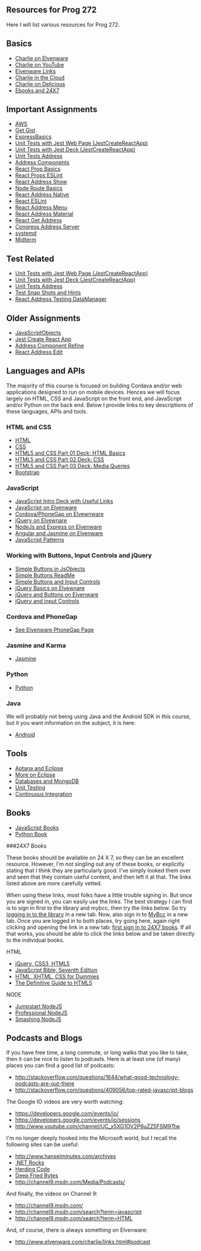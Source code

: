 ## Resources for Prog 272

Here I will list various resources for Prog 272.

## Basics

- [Charlie on Elvenware](http://www.elvenware.com/charlie)
- [Charlie on YouTube](http://www.youtube.com/user/charliecalvert)
- [Elvenware Links](http://elvenware.com/charlie/links.html)
- [Charlie in the Cloud](http://bit.ly/V5g8wF)
- [Charlie on Delicious](https://delicious.com/charliecalvert)
- [Ebooks and 24X7](http://www.bellevuecollege.edu/lmc/catalogs.html)

## Important Assignments

- [AWS][aws]
- [Get Gist][gist]
- [ExpressBasics][eb]
- [Unit Tests with Jest Web Page (JestCreateReactApp)][utwj]
- [Unit Tests with Jest Deck (JestCreateReactApp)][jcrad]
- [Unit Tests Address][uta]
- [Address Components][adc]
- [React Prop Basics][rpb]
- [React Props ESLint][rpel]
- [React Address Show][ras]
- [Node Route Basics][nrb]
- [React Address Native][ran]
- [React ESLint][rel]
- [React Address Menu][ramenu]
- [React Address Material][ramat]
- [React Get Address][rga]
- [Congress Address Server][cas]
- [systemd][sysd]
- [Midterm][mid]

## Test Related

- [Unit Tests with Jest Web Page (JestCreateReactApp)][utwj]
- [Unit Tests with Jest Deck (JestCreateReactApp)][jcrad]
- [Unit Tests Address][uta]
- [Test Snap Shots and Hints][tssh]
- [React Address Testing DataManager][ratdm]

[adc]: http://www.ccalvert.net/books/CloudNotes/Assignments/React/AddressComponent.html
[aws]: http://www.ccalvert.net/books/CloudNotes/Assignments/Ec2GetStarted.html
[cas]: http://www.ccalvert.net/books/CloudNotes/Assignments/React/CongressAddressServer.html
[eb]: http://www.ccalvert.net/books/CloudNotes/Assignments/ExpressBasics.html
[gist]: http://www.ccalvert.net/books/CloudNotes/Assignments/Git/GetGist.html
[jcrad]: http://bit.ly/jest-cra
[mid]: http://www.ccalvert.net/books/CloudNotes/Prog272/Prog272Midterm2018.html
[nrb]: http://www.ccalvert.net/books/CloudNotes/Assignments/NodeRouteBasics.html
[ramat]:http://www.ccalvert.net/books/CloudNotes/Assignments/React/ReactAddressMaterial.html
[ramenu]: http://www.ccalvert.net/books/CloudNotes/Assignments/React/ReactAddressMenu.html
[ran]: http://www.ccalvert.net/books/CloudNotes/Assignments/React/ReactNativeAddress.html
[ras]: http://www.ccalvert.net/books/CloudNotes/Assignments/React/ReactAddressShow.html
[ratdm]: http://www.ccalvert.net/books/CloudNotes/Assignments/React/ReactAddressTestingDataManager.html
[rel]: http://www.ccalvert.net/books/CloudNotes/Assignments/React/ReactEsLint.html
[rpel]: http://www.ccalvert.net/books/CloudNotes/Assignments/React/ReactPropsEsLint.html
[rga]: http://www.ccalvert.net/books/CloudNotes/Assignments/React/ReactGetAddress.html
[rpb]: http://www.ccalvert.net/books/CloudNotes/Assignments/React/ReactPropBasics.html
[sysd]:http://www.ccalvert.net/books/CloudNotes/Assignments/UpstartAndSystemd.html
[tssh]: http://www.ccalvert.net/books/CloudNotes/Assignments/React/TestSnapShotsAndHints.html
[uta]: http://www.ccalvert.net/books/CloudNotes/Assignments/React/UnitTestsAddress.html
[utwj]: http://www.ccalvert.net/books/CloudNotes/Assignments/React/JestCreateReactApp.html


## Older Assignments

- [JavaScriptObjects](http://www.ccalvert.net/books/CloudNotes/Assignments/JavaScriptObjects.html)
- [Jest Create React App](http://www.ccalvert.net/books/CloudNotes/Assignments/React/JestCreateReactApp.html)
- [Address Component Refine](http://www.ccalvert.net/books/CloudNotes/Assignments/React/AddressComponentRefine.html)
- [React Address Edit](http://www.ccalvert.net/books/CloudNotes/Assignments/React/ReactAddressEdit.html)


## Languages and APIs

The majority of this course is focused on building Cordava and/or web
applications designed to run on mobile devices. Hences we will focus
largely on HTML, CSS and JavaScript on the front end, and JavaScript
and/or Python on the back end. Below I provide links to key descriptions
of these languages, APIs and tools.

### HTML and CSS

- [HTML](http://elvenware.com/charlie/development/web/HtmlGuide/)
- [CSS](http://elvenware.com/charlie/development/web/CssGuide/)
- [HTML5 and CSS Part 01 Deck: HTML Basics](http://bit.ly/QwLhc8)
- [HTML5 and CSS Part 02 Deck: CSS](http://bit.ly/PEc6bG)
- [HTML5 and CSS Part 03 Deck: Media Queries](http://bit.ly/1imauBZ)
- [Bootstrap]()

### JavaScript

- [JavaScript Intro Deck with Useful Links](http://bit.ly/1ilT1tk)
- [JavaScript on Elvenware](http://elvenware.com/charlie/development/web/JavaScript/)
- [Cordova/PhoneGap on Elvewnware](http://www.elvenware.com/charlie/development/android/PhoneGap.html)
- [jQuery on Elvewnare](http://elvenware.com/charlie/development/web/JavaScript/JQueryBasic.html)
- [NodeJs and Express on Elvenware](http://elvenware.com/charlie/development/web/JavaScript/NodeJs.html)
- [Angular and Jasmine on Elvenware](http://elvenware.com/charlie/development/web/JavaScript/Angular.html)
- [JavaScript Patterns](http://shichuan.github.io/javascript-patterns/)

### Working with Buttons, Input Controls and jQuery

- [Simple Buttons in JsObjects](https://github.com/charliecalvert/JsObjects/tree/master/HtmlCssJavascript/SimpleButtons)
- [Simple Buttons ReadMe](https://github.com/charliecalvert/JsObjects/blob/master/HtmlCssJavascript/SimpleButtons/README.md)
- [Simple Buttons and Input Controls](https://github.com/charliecalvert/JsObjects/tree/master/HtmlCssJavascript/SimpleButtons02)
- [jQuery Basics on Elvewnare](http://www.elvenware.com/charlie/development/web/JavaScript/JQueryBasic.html)
- [jQuery and Buttons on Elvenware](http://www.elvenware.com/charlie/development/web/JavaScript/JQueryBasic.html#jqueryClick)
- [jQuery and input Controls](http://www.elvenware.com/charlie/development/web/JavaScript/JQueryBasic.html#jquery-and-input-controls)


### Cordova and PhoneGap

- [See Elvenware PhoneGap Page](http://localhost:33222/charlie/development/android/PhoneGap.html#setupPhoneGap)

### Jasmine and Karma

- [Jasmine](http://pivotal.github.io/jasmine/)

### Python

- [Python](http://elvenware.com/charlie/development/web/Python/)

### Java

We will probably not being using Java and the Android SDK in this course,
but it you want information on the subject, it is here:

- [Android](http://www.elvenware.com/charlie/development/android/index.html)

Tools
-----

- [Aptana and Eclipse](http://www.elvenware.com/charlie/development/web/HtmlGuide/EclipseWebDevelopment.html)
- [More on Eclipse](http://www.elvenware.com/charlie/development/android/Eclipse.html)
- [Databases and MongoDB](http://www.elvenware.com/charlie/development/database/index.html)
- [Unit Testing](http://www.elvenware.com/charlie/development/web/UnitTests/)
- [Continuous Integration](http://www.elvenware.com/charlie/development/web/UnitTests/)

Books
-----

- [JavaScript Books](http://www.elvenware.com/charlie/development/web/JavaScript/GettingStarted.html#the-right-books)
- [Python Book](http://www.greenteapress.com/thinkpython/html/index.html)

###24X7 Books

These books should be available on 24 X 7, so they can be an excellent resource. However, I'm not singling out any of these books, or explicitly stating that I think they are particularly good. I've simply looked them over and seen that they contain useful content, and then left it at that. The links listed above are more carefully vetted.

When using these links, most folks have a little trouble signing in. But once you are signed in, you can easily use the links. The best strategy I can find is to sign in first to the library and mybcc, then try the links below. So try [logging in to the library][liblog] in a new tab. Now, also sign in to [MyBcc][MyBcc] in a new tab. Once you are logged in to both places, try going here, again right clicking and opening the link in a new tab: [first sign in to 24X7 books][BC247]. If all that works, you should be able to click the links below and be taken directly to the individual books.

[DomScript]: http://library.books24x7.com.ezproxy.bellevuecollege.edu/toc.aspx?bookid=56585
[BC247]: http://library.books24x7.com.ezproxy.bellevuecollege.edu/bookshelf.asp
[liblog]: http://bellevue.library.ctc.edu/vwebv/login
[MyBcc]: http://mybcc.net/

HTML

- [jQuery, CSS3, HTML5](http://library.books24x7.com.ezproxy.bellevuecollege.edu/toc.aspx?bookid=56100)
- [JavaScript Bible, Seventh Edition](http://library.books24x7.com.ezproxy.bellevuecollege.edu/toc.aspx?bkid=40721)
- [HTML, XHTML, CSS for Dummies](http://library.books24x7.com.ezproxy.bellevuecollege.edu/toc.aspx?bookid=40686)
- [The Definitive Guide to HTML5](http://library.books24x7.com.ezproxy.bellevuecollege.edu/toc.aspx?bookid=45269)

NODE

- [Jumpstart NodeJS](http://library.books24x7.com.ezproxy.bellevuecollege.edu/toc.aspx?bkid=50176)
- [Professional NodeJS](http://library.books24x7.com.ezproxy.bellevuecollege.edu/toc.aspx?bkid=46610)
- [Smashing NodeJS](http://library.books24x7.com.ezproxy.bellevuecollege.edu/toc.aspx?bkid=45126)

Podcasts and Blogs
--------

If you have free time, a long commute, or long walks that you like
to take, then it can be nice to listen to podcasts. Here is at least
one (of many) places you can find a good list of podcasts:

- <http://stackoverflow.com/questions/1644/what-good-technology-podcasts-are-out-there>
- <http://stackoverflow.com/questions/409056/top-rated-javascript-blogs>

The Google IO videos are very worth watching:

- <https://developers.google.com/events/io/>
- <https://developers.google.com/events/io/sessions>
- <http://www.youtube.com/channel/UC_x5XG1OV2P6uZZ5FSM9Ttw>

I'm no longer deeply hooked into the Microsoft world, but I recall the following sites can be useful:

- <http://www.hanselminutes.com/archives>
- [.NET Rocks](http://www.dotnetrocks.com/)
- [Herding Code](http://herdingcode.com/)
- [Deep Fried Bytes](http://deepfriedbytes.com/)
- <http://channel9.msdn.com/Media/Podcasts/>

And finally, the videos on Channel 9:

- <http://channel9.msdn.com/>
- <http://channel9.msdn.com/search?term=javascript>
- <http://channel9.msdn.com/search?term=HTML>

And, of course, there is always something on Elvenware:

- <http://www.elvenware.com/charlie/links.html#podcast>
